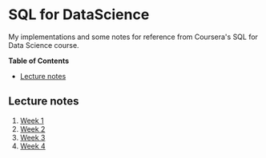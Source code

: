 # SQL for DataScience

My implementations and some notes for reference from Coursera's SQL for Data Science course.

**Table of Contents**

- [Lecture notes](#lecture-notes)

## Lecture notes

1. [Week 1](./week-1)
2. [Week 2](./week-2)
3. [Week 3](./week-3)
4. [Week 4](./week-4)
